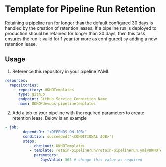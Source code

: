 # Template for Pipeline Run Retention 

Retaining a pipeline run for longer than the default configured 30 days is handled by the creation of retention leases.
If a pipeline run is deployed to production should be retained for longer than 30 days, then this task ensures the run is valid for 1 year (or more as configured) by adding a new retention lease.

## Usage

1. Reference this repository in your pipeline YAML

```yaml
resources:
  repositories: 
    - repository: UKHOTemplates
      type: github
      endpoint: GitHub_Service_Connection_Name
      name: UKHO/devops-pipelinetemplates
```

2. Add a job to your pipeline with the required parameters to create retention lease.
   Below is an example 

```yaml
- job:
        dependsOn: "<DEPENDS ON JOB>"
        condition: succeeded('<CONDITIONAL JOB>')
        steps:  
           - checkout: UKHOTemplates
           - template: retain-pipelinerun/retain-pipelinerun.yml@UKHOTemplates
             parameters:
                DaysValid: 365 # change this value as required
```

